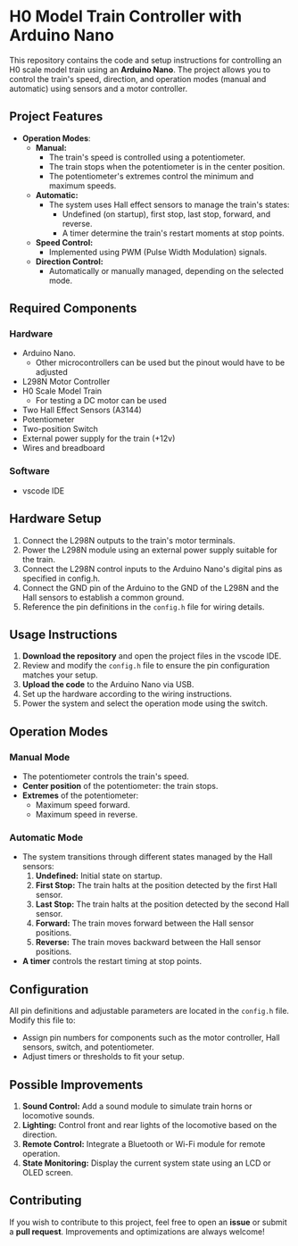 # H0 Model Train Controller with Arduino Nano

This repository contains the code and setup instructions for controlling an H0 scale model train using an **Arduino Nano**. The project allows you to control the train's speed, direction, and operation modes (manual and automatic) using sensors and a motor controller.

## Project Features

- **Operation Modes**:
  - **Manual:**
    - The train's speed is controlled using a potentiometer.
    - The train stops when the potentiometer is in the center position.
    - The potentiometer's extremes control the minimum and maximum speeds.
  - **Automatic:**
    - The system uses Hall effect sensors to manage the train's states:
      - Undefined (on startup), first stop, last stop, forward, and reverse.
      - A timer determine the train's restart moments at stop points.
  - **Speed Control:**
    - Implemented using PWM (Pulse Width Modulation) signals.
  - **Direction Control:**
    - Automatically or manually managed, depending on the selected mode.

## Required Components
### Hardware

- Arduino Nano. 
  - Other microcontrollers can be used but the pinout would have to be adjusted
- L298N Motor Controller
- H0 Scale Model Train
  - For testing a DC motor can be used
- Two Hall Effect Sensors (A3144)
- Potentiometer
- Two-position Switch
- External power supply for the train (+12v)
- Wires and breadboard

### Software
- vscode IDE

## Hardware Setup

1. Connect the L298N outputs to the train's motor terminals.
2. Power the L298N module using an external power supply suitable for the train.
3. Connect the L298N control inputs to the Arduino Nano's digital pins as specified in config.h.
4. Connect the GND pin of the Arduino to the GND of the L298N and the Hall sensors to establish a common ground.
5. Reference the pin definitions in the `config.h` file for wiring details.

## Usage Instructions

1. **Download the repository** and open the project files in the vscode IDE. 
2. Review and modify the `config.h` file to ensure the pin configuration matches your setup.
3. **Upload the code** to the Arduino Nano via USB.
4. Set up the hardware according to the wiring instructions.
5. Power the system and select the operation mode using the switch.

## Operation Modes
### Manual Mode

- The potentiometer controls the train's speed.
- **Center position** of the potentiometer: the train stops.
- **Extremes** of the potentiometer:
  - Maximum speed forward.
  - Maximum speed in reverse.

### Automatic Mode

- The system transitions through different states managed by the Hall sensors:
  1. **Undefined:** Initial state on startup.
  2. **First Stop:** The train halts at the position detected by the first Hall sensor.
  3. **Last Stop:** The train halts at the position detected by the second Hall sensor.
  4. **Forward:** The train moves forward between the Hall sensor positions.
  5. **Reverse:** The train moves backward between the Hall sensor positions.
- **A timer** controls the restart timing at stop points.

## Configuration

All pin definitions and adjustable parameters are located in the `config.h` file. Modify this file to:

- Assign pin numbers for components such as the motor controller, Hall sensors, switch, and potentiometer.
- Adjust timers or thresholds to fit your setup.

## Possible Improvements

1. **Sound Control:** Add a sound module to simulate train horns or locomotive sounds.
2. **Lighting:** Control front and rear lights of the locomotive based on the direction.
3. **Remote Control:** Integrate a Bluetooth or Wi-Fi module for remote operation.
4. **State Monitoring:** Display the current system state using an LCD or OLED screen.

## Contributing

If you wish to contribute to this project, feel free to open an **issue** or submit a **pull request**. Improvements and optimizations are always welcome!
